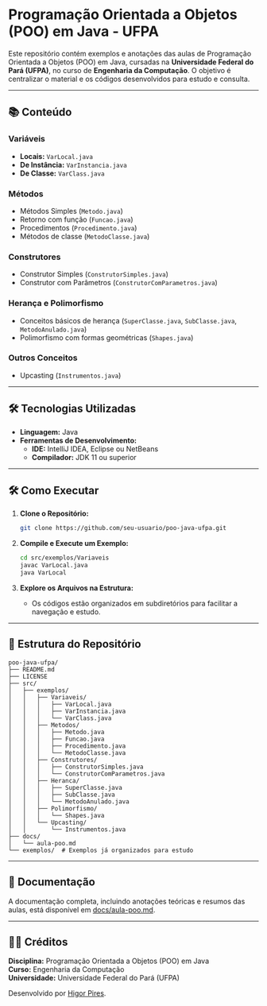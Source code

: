 # Programação Orientada a Objetos (POO) em Java - UFPA

Este repositório contém exemplos e anotações das aulas de Programação Orientada a Objetos (POO) em Java, cursadas na **Universidade Federal do Pará (UFPA)**, no curso de **Engenharia da Computação**. O objetivo é centralizar o material e os códigos desenvolvidos para estudo e consulta.

---

## 📚 Conteúdo

### Variáveis
- **Locais:** `VarLocal.java`
- **De Instância:** `VarInstancia.java`
- **De Classe:** `VarClass.java`

### Métodos
- Métodos Simples (`Metodo.java`)
- Retorno com função (`Funcao.java`)
- Procedimentos (`Procedimento.java`)
- Métodos de classe (`MetodoClasse.java`)

### Construtores
- Construtor Simples (`ConstrutorSimples.java`)
- Construtor com Parâmetros (`ConstrutorComParametros.java`)

### Herança e Polimorfismo
- Conceitos básicos de herança (`SuperClasse.java`, `SubClasse.java`, `MetodoAnulado.java`)
- Polimorfismo com formas geométricas (`Shapes.java`)

### Outros Conceitos
- Upcasting (`Instrumentos.java`)

---

## 🛠️ Tecnologias Utilizadas

- **Linguagem:** Java
- **Ferramentas de Desenvolvimento:**
  - **IDE:** IntelliJ IDEA, Eclipse ou NetBeans
  - **Compilador:** JDK 11 ou superior

---

## 🛠️ Como Executar

1. **Clone o Repositório:**
   ```bash
   git clone https://github.com/seu-usuario/poo-java-ufpa.git
   ```

2. **Compile e Execute um Exemplo:**
   ```bash
   cd src/exemplos/Variaveis
   javac VarLocal.java
   java VarLocal
   ```

3. **Explore os Arquivos na Estrutura:**
   - Os códigos estão organizados em subdiretórios para facilitar a navegação e estudo.

---

## 📝 Estrutura do Repositório

```
poo-java-ufpa/
├── README.md
├── LICENSE
├── src/
│   ├── exemplos/
│   │   ├── Variaveis/
│   │   │   ├── VarLocal.java
│   │   │   ├── VarInstancia.java
│   │   │   └── VarClass.java
│   │   ├── Metodos/
│   │   │   ├── Metodo.java
│   │   │   ├── Funcao.java
│   │   │   ├── Procedimento.java
│   │   │   └── MetodoClasse.java
│   │   ├── Construtores/
│   │   │   ├── ConstrutorSimples.java
│   │   │   └── ConstrutorComParametros.java
│   │   ├── Heranca/
│   │   │   ├── SuperClasse.java
│   │   │   ├── SubClasse.java
│   │   │   └── MetodoAnulado.java
│   │   ├── Polimorfismo/
│   │   │   └── Shapes.java
│   │   └── Upcasting/
│   │       └── Instrumentos.java
├── docs/
│   └── aula-poo.md
└── exemplos/  # Exemplos já organizados para estudo
```

---

## 📝 Documentação

A documentação completa, incluindo anotações teóricas e resumos das aulas, está disponível em [docs/aula-poo.md](docs/aula-poo.md).

---

## 🧑‍🏫 Créditos

**Disciplina:** Programação Orientada a Objetos (POO) em Java  
**Curso:** Engenharia da Computação  
**Universidade:** Universidade Federal do Pará (UFPA)  

Desenvolvido por [Higor Pires](https://github.com/Hgrcrls).
